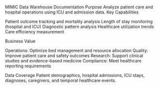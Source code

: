 MIMIC Data Warehouse Documentation
Purpose
Analyze patient care and hospital operations using ICU and admission data.
Key Capabilities

Patient outcome tracking and mortality analysis
Length of stay monitoring (hospital and ICU)
Diagnostic pattern analysis
Healthcare utilization trends
Care efficiency measurement

Business Value

Operations: Optimize bed management and resource allocation
Quality: Improve patient care and safety outcomes
Research: Support clinical studies and evidence-based medicine
Compliance: Meet healthcare reporting requirements

Data Coverage
Patient demographics, hospital admissions, ICU stays, diagnoses, caregivers, and temporal healthcare events.